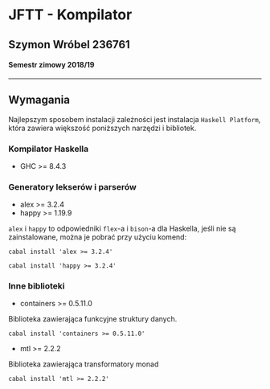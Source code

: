# JFTT - Kompilator
## Szymon Wróbel 236761
#### Semestr zimowy 2018/19
---

## Wymagania
Najlepszym sposobem instalacji zależności jest instalacja `Haskell Platform`, która zawiera większość poniższych narzędzi i bibliotek.

### Kompilator Haskella
* GHC >= 8.4.3  

### Generatory lekserów i parserów 

* alex >= 3.2.4
* happy >= 1.19.9

`alex` i `happy` to odpowiedniki `flex`-a i `bison`-a dla Haskella, jeśli nie są zainstalowane, można je pobrać przy użyciu komend:

```
cabal install 'alex >= 3.2.4'
```

```
cabal install 'happy >= 3.2.4'
```

### Inne biblioteki 
* containers >= 0.5.11.0

Biblioteka zawierająca funkcyjne struktury danych.

```
cabal install 'containers >= 0.5.11.0'
```

* mtl >= 2.2.2

Biblioteka zawierająca transformatory monad

```
cabal install 'mtl >= 2.2.2'
```
